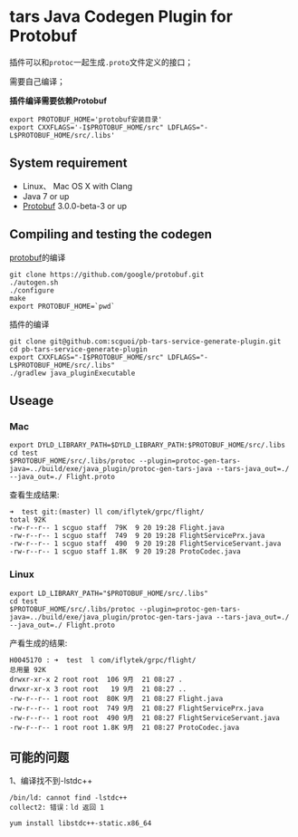 tars Java Codegen Plugin for Protobuf
==============================================

插件可以和`protoc`一起生成`.proto`文件定义的接口；

需要自己编译；

**插件编译需要依赖Protobuf**

```shell
export PROTOBUF_HOME='protobuf安装目录'
export CXXFLAGS='-I$PROTOBUF_HOME/src" LDFLAGS="-L$PROTOBUF_HOME/src/.libs'
```

## System requirement

* Linux、 Mac OS X with Clang
* Java 7 or up
* [Protobuf](https://github.com/google/protobuf) 3.0.0-beta-3 or up

## Compiling and testing the codegen
[protobuf](https://github.com/google/protobuf)的编译

```shell
git clone https://github.com/google/protobuf.git
./autogen.sh
./configure
make
export PROTOBUF_HOME=`pwd`
```

插件的编译

```shell
git clone git@github.com:scguoi/pb-tars-service-generate-plugin.git
cd pb-tars-service-generate-plugin
export CXXFLAGS="-I$PROTOBUF_HOME/src" LDFLAGS="-L$PROTOBUF_HOME/src/.libs"
./gradlew java_pluginExecutable
```

## Useage

### Mac

```shell
export DYLD_LIBRARY_PATH=$DYLD_LIBRARY_PATH:$PROTOBUF_HOME/src/.libs
cd test
$PROTOBUF_HOME/src/.libs/protoc --plugin=protoc-gen-tars-java=../build/exe/java_plugin/protoc-gen-tars-java --tars-java_out=./ --java_out=./ Flight.proto
```

查看生成结果:

```
➜  test git:(master) ll com/iflytek/grpc/flight/
total 92K
-rw-r--r-- 1 scguo staff  79K  9 20 19:28 Flight.java
-rw-r--r-- 1 scguo staff  749  9 20 19:28 FlightServicePrx.java
-rw-r--r-- 1 scguo staff  490  9 20 19:28 FlightServiceServant.java
-rw-r--r-- 1 scguo staff 1.8K  9 20 19:28 ProtoCodec.java
```

### Linux

```shell
export LD_LIBRARY_PATH="$PROTOBUF_HOME/src/.libs"
cd test
$PROTOBUF_HOME/src/.libs/protoc --plugin=protoc-gen-tars-java=../build/exe/java_plugin/protoc-gen-tars-java --tars-java_out=./ --java_out=./ Flight.proto
```

产看生成的结果:

```shell
H0045170 : ➜  test  l com/iflytek/grpc/flight/
总用量 92K
drwxr-xr-x 2 root root  106 9月  21 08:27 .
drwxr-xr-x 3 root root   19 9月  21 08:27 ..
-rw-r--r-- 1 root root  80K 9月  21 08:27 Flight.java
-rw-r--r-- 1 root root  749 9月  21 08:27 FlightServicePrx.java
-rw-r--r-- 1 root root  490 9月  21 08:27 FlightServiceServant.java
-rw-r--r-- 1 root root 1.8K 9月  21 08:27 ProtoCodec.java
```

## 可能的问题

1、编译找不到-lstdc++

```shell
/bin/ld: cannot find -lstdc++
collect2: 错误：ld 返回 1
```

```shell
yum install libstdc++-static.x86_64
```